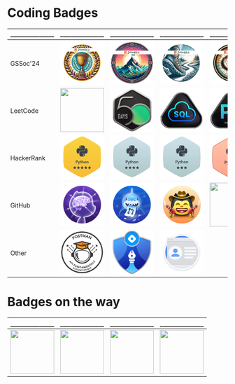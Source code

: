 # Coding Badges
|_______________|_______________|_______________|_______________|_______________|_______________|_______________|
|-|-|-|-|-|-|-|
|GSSoc'24|<img height=100px width=100px src='Badges/5.png'>|<img height=100px width=100px src='Badges/4.png'>|<img height=100px width=100px src='Badges/3.png'>|<img height=100px width=100px src='Badges/2.png'>|<img height=100px width=100px src='Badges/1.png'>||
|LeetCode|<img height=100px width=100px src='https://assets.leetcode.com/users/images/99b27168-c5ca-420d-9453-42479b203462_1705823606.379844.png'>| <img height=100px width=100px src='Badges/leetcode-2024-50-lg.png'>|<img height=100px width=100px src='Badges/leetcode_SQL.png'> |<img height=100px width=100px src='Badges/leetcode-Introduction_to_Pandas_Badge.png'>|||
|HackerRank| <img height=100px width=100px src='Badges/hackerrank_python_5.png'>|<img height=100px width=100px src='Badges/hackerrank_python_4.png'> |<img height=100px width=100px src='Badges/python_3star_hackerrank.png'>|<img height=100px width=100px src='Badges/hacherrank_python.png'>|<img height=100px width=100px src='Badges/hackerrank_python_1.png'>|<img height=100px width=100px src='Badges/hackerrank_sql1.png'>|
|GitHub|<img height=100px width=100px src='Badges/galaxy-brain-default.png'>|<img height=100px width=100px src='Badges/github-pull-shark.png'>|<img height=100px width=100px src='Badges/github-quickdraw.png'>|<img height=100px width=100px src='https://camo.githubusercontent.com/2ae0861e97bfba2d3250ceb7db103356b3b35161e273d48120199382d6eac03a/68747470733a2f2f6769746875622e6769746875626173736574732e636f6d2f696d616765732f6d6f64756c65732f70726f66696c652f616368696576656d656e74732f706169722d65787472616f7264696e616972652d64656661756c742e706e67'>|<img height=100px width=100px src='https://camo.githubusercontent.com/fa502cbbea2456c51ccfd7377262440ebf555b89b31806c52ca7cb54fba07bb5/68747470733a2f2f6769746875622e6769746875626173736574732e636f6d2f696d616765732f6d6f64756c65732f70726f66696c652f616368696576656d656e74732f796f6c6f2d64656661756c742e706e67'>||
|Other|<img height=100px width=100px src='Badges/Postman White.png'>|<img height=100px width=100px src='Badges/self_starter_hashnode.png'>|<img height=100px width=100px src='Badges/gdev-created_profile.svg'>||||

# Badges on the way
|_______________|_______________|_______________|_______________|
|-|-|-|-|
|<img height=100px width=100px src='https://camo.githubusercontent.com/a8c9e62c43e6d2b3015763decd6dbd168c48159a9f85dc91be655084b176ed86/68747470733a2f2f6769746875622e6769746875626173736574732e636f6d2f696d616765732f6d6f64756c65732f70726f66696c652f616368696576656d656e74732f7374617273747275636b2d64656661756c742e706e67'>|<img height=100px width=100px src='https://camo.githubusercontent.com/30ea73e658b66ea9e9599443837ec96559ae76d64e031414996157e311e3f72e/68747470733a2f2f6769746875622e6769746875626173736574732e636f6d2f696d616765732f6d6f64756c65732f70726f66696c652f616368696576656d656e74732f6172637469632d636f64652d7661756c742d636f6e7472696275746f722d64656661756c742e706e67'>|<img height=100px width=100px src='https://camo.githubusercontent.com/52a384459bb0ad9ad0093f9070a14c84ef0d4b5b1372f00a3b9ef98f607071d7/68747470733a2f2f6769746875622e6769746875626173736574732e636f6d2f696d616765732f6d6f64756c65732f70726f66696c652f616368696576656d656e74732f6d6172732d323032302d636f6e7472696275746f722d64656661756c742e706e67'>|<img height=100px width=100px src='https://camo.githubusercontent.com/377db1e303a8ed9960613167f01ee9134373e51aaedecdeebf667a31527b6763/68747470733a2f2f6769746875622e6769746875626173736574732e636f6d2f696d616765732f6d6f64756c65732f70726f66696c652f616368696576656d656e74732f68656172742d6f6e2d796f75722d736c656576652d64656661756c742e706e67'>|
